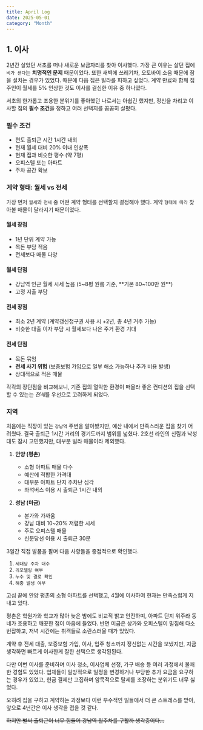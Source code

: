 ```yaml
---
title: April Log
date: 2025-05-01
category: "Month"
---
```


## 1. 이사

2년간 살았던 서초를 떠나 새로운 보금자리를 찾아 이사했다. 가장 큰 이유는 살던 집에 `비가 샌다`는 **치명적인 문제** 때문이었다. 또한 새벽에 쓰레기차, 오토바이 소음 때문에 잠을 설치는 경우가 있었다. 때문에 다음 집은 빌라를 피하고 싶었다. 계약 만료와 함께 집주인이 월세를 5% 인상한 것도 이사를 결심한 이유 중 하나였다.

서초의 한가롭고 조용한 분위기를 좋아했던 나로서는 아쉽긴 했지만, 정신을 차리고 이사할 집의 **필수 조건**을 정하고 여러 선택지를 꼼꼼히 살폈다.

### 필수 조건

- 편도 출퇴근 시간 1시간 내외
- 현재 월세 대비 20% 이내 인상폭
- 현재 집과 비슷한 평수 (약 7평)
- 오피스텔 또는 아파트
- 주차 공간 확보

### 계약 형태: 월세 vs 전세

가장 먼저 `월세`와 `전세` 중 어떤 계약 형태를 선택할지 결정해야 했다. 계약 `형태에 따라` 찾아볼 매물이 달라지기 때문이었다.

#### 월세 장점

- 1년 단위 계약 가능
- 목돈 부담 적음
- 전세보다 매물 다양

#### 월세 단점

- 강남역 인근 월세 시세 높음 (5~8평 원룸 기준, **기본 80~100만 원**)
- 고정 지출 부담

#### 전세 장점

- 최소 2년 계약 (계약갱신청구권 사용 시 +2년, 총 4년 거주 가능)
- 비슷한 대출 이자 부담 시 월세보다 나은 주거 환경 기대

#### 전세 단점

- 목돈 묶임
- **전세 사기 위험** (보증보험 가입으로 일부 해소 가능하나 추가 비용 발생)
- 상대적으로 적은 매물

각각의 장단점을 비교해보니, 기존 집의 열악한 환경이 떠올라 좋은 컨디션의 집을 선택할 수 있는는 *전세*를 우선으로 고려하게 되었다.

### 지역

처음에는 직장이 있는 `강남역` 주변을 알아봤지만, 예산 내에서 만족스러운 집을 찾기 어려웠다. 결국 출퇴근 1시간 거리의 경기도까지 범위를 넓혔다. 2호선 라인의 신림과 낙성대도 잠시 고민했지만, 대부분 빌라 매물이라 제외했다.

1.  **안양 (평촌)**

    - 소형 아파트 매물 다수
    - 예산에 적합한 가격대
    - 대부분 아파트 단지 주차난 심각
    - 좌석버스 이용 시 출퇴근 1시간 내외

2.  **성남 (미금)**
    - 본가와 가까움
    - 강남 대비 10~20% 저렴한 시세
    - 주로 오피스텔 매물
    - 신분당선 이용 시 출퇴근 30분

3일간 직접 발품을 팔며 다음 사항들을 중점적으로 확인했다.

1.  `세대당 주차 대수`
2.  `리모델링 여부`
3.  `누수 및 결로 확인`
4.  `해충 발생 여부`

고심 끝에 안양 평촌의 소형 아파트를 선택했고, 4월에 이사하여 현재는 만족스럽게 지내고 있다.

평촌은 학원가와 학교가 많아 늦은 밤에도 비교적 밝고 안전하며, 아파트 단지 위주라 동네가 조용하고 깨끗한 점이 마음에 들었다. 반면 미금은 상가와 오피스텔이 밀집해 다소 번잡하고, 저녁 시간에는 취객들로 소란스러울 때가 있었다.

계약 후 전세 대출, 보증보험 가입, 이사, 입주 청소까지 정신없는 시간을 보냈지만, 지금 생각하면 빠르게 이사한게 잘한 선택으로 생각된된다.

다만 이번 이사를 준비하며 이사 청소, 이사업체 선정, 가구 배송 등 여러 과정에서 불쾌한 경험도 있었다.
업체들이 일방적으로 일정을 변경하거나 부당한 추가 요금을 요구하는 경우가 있었고, 현금 결제만 고집하며 암묵적으로 탈세를 조장하는 분위기도 너무 싫었다.

오히려 집을 구하고 계약하는 과정보다 이런 부수적인 일들에서 더 큰 스트레스를 받아, 앞으로 4년간은 이사 생각을 접을 것 같다.

~~하지만 벌써 출퇴근이 너무 힘들어 강남역 월주차를 구할까 생각중이다...~~
